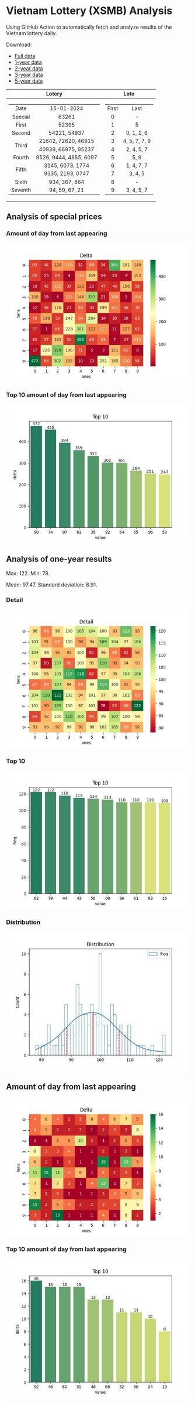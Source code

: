 # Vietnam Lottery (XSMB) Analysis

Using GitHub Action to automatically fetch and analyze results of the Vietnam lottery daily.

Download:

* [Full data](https://raw.githubusercontent.com/khiemdoan/vietnam-lottery-xsmb-analysis/main/results/xsmb.csv)
* [1-year data](https://raw.githubusercontent.com/khiemdoan/vietnam-lottery-xsmb-analysis/main/results/xsmb_1_year.csv)
* [2-year data](https://raw.githubusercontent.com/khiemdoan/vietnam-lottery-xsmb-analysis/main/results/xsmb_2_year.csv)
* [3-year data](https://raw.githubusercontent.com/khiemdoan/vietnam-lottery-xsmb-analysis/main/results/xsmb_3_year.csv)
* [5-year data](https://raw.githubusercontent.com/khiemdoan/vietnam-lottery-xsmb-analysis/main/results/xsmb_5_year.csv)

| Lotery      | Loto |
| :-----------: | :-----------: |
| <table><tr><td>Date</td><td>15-01-2024</td></tr><tr><td>Special</td><td>63261</td></tr><tr><td>First</td><td>52395</td></tr><tr><td>Second</td><td>54221, 54937</td></tr><tr><td rowspan="2">Third</td><td>21642, 72620, 46915</td></tr><tr><td>40939, 66975, 95237</td></tr><tr><td>Fourth</td><td>9526, 9444, 4855, 6097</td></tr><tr><td rowspan="2">Fifth</td><td>3145, 6073, 1774</td></tr><tr><td>9335, 2193, 0747</td></tr><tr><td>Sixth</td><td>934, 367, 864</td></tr><tr><td>Seventh</td><td>94, 59, 67, 21</td></tr></table> | <table><tr><td>First</td><td>Last</td></tr><tr><td>0</td><td>-</td></tr><tr><td>1</td><td>5</td></tr><tr><td>2</td><td>0, 1, 1, 6</td></tr><tr><td>3</td><td>4, 5, 7, 7, 9</td></tr><tr><td>4</td><td>2, 4, 5, 7</td></tr><tr><td>5</td><td>5, 9</td></tr><tr><td>6</td><td>1, 4, 7, 7</td></tr><tr><td>7</td><td>3, 4, 5</td></tr><tr><td>8</td><td>-</td></tr><tr><td>9</td><td>3, 4, 5, 7</td></tr></table> |


<h2>Analysis of special prices</h2>

<h3>Amount of day from last appearing</h3>

![Delta](images/special_delta.jpg)

<h3>Top 10 amount of day from last appearing</h3>

![Delta top 10](images/special_delta_top_10.jpg)

<h2>Analysis of one-year results</h2>

Max: 122. Min: 78.

Mean: 97.47. Standard deviation: 8.91.

<h3>Detail</h3>

![Detail](images/heatmap.jpg)

<h3>Top 10</h3>

![Top 10](images/top-10.jpg)

<h3>Distribution</h3>

![Distribution](images/distribution.jpg)

<h2>Amount of day from last appearing</h2>

![Delta](images/delta.jpg)

<h3>Top 10 amount of day from last appearing</h3>

![Delta top 10](images/delta_top_10.jpg)